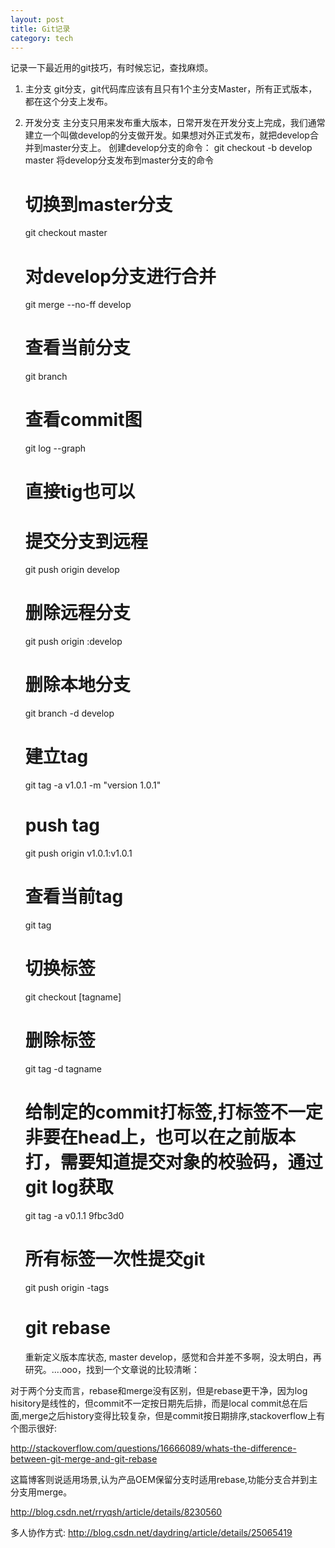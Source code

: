 ```yaml
---
layout: post
title: Git记录
category: tech
---
```


记录一下最近用的git技巧，有时候忘记，查找麻烦。

1. 主分支
    git分支，git代码库应该有且只有1个主分支Master，所有正式版本，都在这个分支上发布。
2. 开发分支
    主分支只用来发布重大版本，日常开发在开发分支上完成，我们通常建立一个叫做develop的分支做开发。如果想对外正式发布，就把develop合并到master分支上。
    创建develop分支的命令：
    git checkout -b develop master
    将develop分支发布到master分支的命令

    # 切换到master分支
    git checkout master

    # 对develop分支进行合并
    git merge --no-ff develop

    # 查看当前分支
    git branch

    # 查看commit图
    git log --graph

    # 直接tig也可以

    # 提交分支到远程
    git push origin develop

    # 删除远程分支
    git push origin :develop

    # 删除本地分支
    git branch -d develop

    # 建立tag
    git tag -a v1.0.1 -m "version 1.0.1"
    
    # push tag
    git push origin v1.0.1:v1.0.1
    
    # 查看当前tag
    git tag
    
    # 切换标签
    git checkout [tagname]
    
    # 删除标签
    git tag -d tagname

    # 给制定的commit打标签,打标签不一定非要在head上，也可以在之前版本打，需要知道提交对象的校验码，通过git log获取
    git tag -a v0.1.1 9fbc3d0

    # 所有标签一次性提交git
    git push origin -tags

    # git rebase
    重新定义版本库状态, master develop，感觉和合并差不多啊，没太明白，再研究。....ooo，找到一个文章说的比较清晰：

对于两个分支而言，rebase和merge没有区别，但是rebase更干净，因为log hisitory是线性的，但commit不一定按日期先后排，而是local commit总在后面,merge之后history变得比较复杂，但是commit按日期排序,stackoverflow上有个图示很好:

http://stackoverflow.com/questions/16666089/whats-the-difference-between-git-merge-and-git-rebase

这篇博客则说适用场景,认为产品OEM保留分支时适用rebase,功能分支合并到主分支用merge。

http://blog.csdn.net/rryqsh/article/details/8230560

多人协作方式: http://blog.csdn.net/daydring/article/details/25065419

